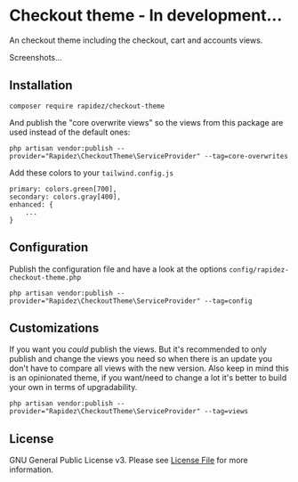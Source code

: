 # Checkout theme - In development...

An checkout theme including the checkout, cart and accounts views.

Screenshots...

## Installation

```
composer require rapidez/checkout-theme
```

And publish the "core overwrite views" so the views from this package are used instead of the default ones:
```
php artisan vendor:publish --provider="Rapidez\CheckoutTheme\ServiceProvider" --tag=core-overwrites
```

Add these colors to your `tailwind.config.js`
```
primary: colors.green[700],
secondary: colors.gray[400],
enhanced: {
    ...
}
```

## Configuration

Publish the configuration file and have a look at the options `config/rapidez-checkout-theme.php`
```
php artisan vendor:publish --provider="Rapidez\CheckoutTheme\ServiceProvider" --tag=config
```

## Customizations

If you want you *could* publish the views. But it's recommended to only publish and change the views you need so when there is an update you don't have to compare all views with the new version. Also keep in mind this is an opinionated theme, if you want/need to change a lot it's better to build your own in terms of upgradability.
```
php artisan vendor:publish --provider="Rapidez\CheckoutTheme\ServiceProvider" --tag=views
```

## License

GNU General Public License v3. Please see [License File](LICENSE) for more information.
